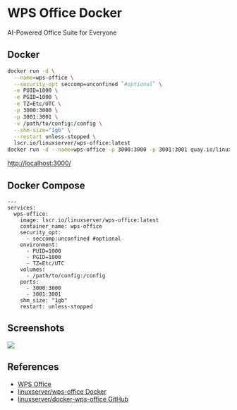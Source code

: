 # WPS Office Docker

AI-Powered Office Suite for Everyone

## Docker
```sh
docker run -d \
  --name=wps-office \
  --security-opt seccomp=unconfined `#optional` \
  -e PUID=1000 \
  -e PGID=1000 \
  -e TZ=Etc/UTC \
  -p 3000:3000 \
  -p 3001:3001 \
  -v /path/to/config:/config \
  --shm-size="1gb" \
  --restart unless-stopped \
  lscr.io/linuxserver/wps-office:latest
docker run -d --name=wps-office -p 3000:3000 -p 3001:3001 quay.io/linuxserver.io/wps-office
```
[http://localhost:3000/](http://localhost:3000/)

## Docker Compose
```
---
services:
  wps-office:
    image: lscr.io/linuxserver/wps-office:latest
    container_name: wps-office
    security_opt:
      - seccomp:unconfined #optional
    environment:
      - PUID=1000
      - PGID=1000
      - TZ=Etc/UTC
    volumes:
      - /path/to/config:/config
    ports:
      - 3000:3000
      - 3001:3001
    shm_size: "1gb"
    restart: unless-stopped
```

## Screenshots
![](https://website-prod.cache.wpscdn.com/img/intro_2.52bcfd4.png)

## References
- [WPS Office](https://www.wps.com/)
- [linuxserver/wps-office Docker](https://docs.linuxserver.io/images/docker-wps-office/)
- [linuxserver/docker-wps-office GitHub](https://github.com/linuxserver/docker-wps-office)